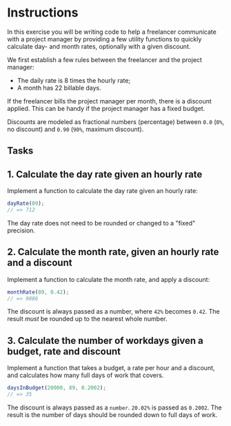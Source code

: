 # Instructions

In this exercise you will be writing code to help a freelancer communicate with a project manager by providing a few utility functions to quickly calculate day- and month rates, optionally with a given discount.

We first establish a few rules between the freelancer and the project manager:

- The daily rate is 8 times the hourly rate;
- A month has 22 billable days.

If the freelancer bills the project manager per month, there is a discount applied. This can be handy if the project manager has a fixed budget.

Discounts are modeled as fractional numbers (percentage) between `0.0` (`0%`, no discount) and `0.90` (`90%`, maximum discount).

## Tasks

## 1. Calculate the day rate given an hourly rate

Implement a function to calculate the day rate given an hourly rate:

```javascript
dayRate(89);
// => 712
```

The day rate does not need to be rounded or changed to a "fixed" precision.

## 2. Calculate the month rate, given an hourly rate and a discount

Implement a function to calculate the month rate, and apply a discount:

```javascript
monthRate(89, 0.42);
// => 9086
```

The discount is always passed as a number, where `42%` becomes `0.42`. The result _must_ be rounded up to the nearest whole number.

## 3. Calculate the number of workdays given a budget, rate and discount

Implement a function that takes a budget, a rate per hour and a discount, and calculates how many full days of work that covers.

```javascript
daysInBudget(20000, 89, 0.2002);
// => 35
```

The discount is always passed as a `number`. `20.02%` is passed as `0.2002`. The result is the number of days should be rounded down to full days of work.
